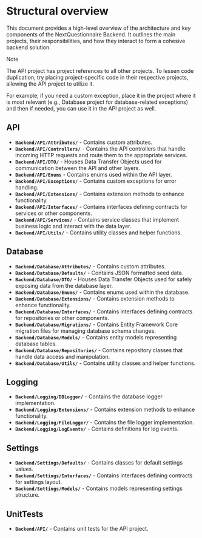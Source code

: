 # Structural overview
This document provides a high-level overview of the architecture and key components of the NextQuestionnaire Backend. It outlines the main projects, their responsibilities, and how they interact to form a cohesive backend solution.

> [!NOTE]
> The API project has project references to all other projects. To lessen code duplication, try placing project-specific code in their respective projects, allowing the API project to utilize it.
>
> For example, if you need a custom exception, place it in the project where it is most relevant (e.g., Database project for database-related exceptions) and then if needed, you can use it in the API project as well.

## API
- **`Backend/API/Attributes/`** - Contains custom attributes.
- **`Backend/API/Controllers/`** - Contains the API controllers that handle incoming HTTP requests and route them to the appropriate services.
- **`Backend/API/DTO/`** - Houses Data Transfer Objects used for communication between the API and other layers.
- **`Backend/API/Enums`** - Contains enums used within the API layer.
- **`Backend/API/Exceptions/`** - Contains custom exceptions for error handling.
- **`Backend/API/Extensions/`** - Contains extension methods to enhance functionality.
- **`Backend/API/Interfaces/`** - Contains interfaces defining contracts for services or other components.
- **`Backend/API/Services/`** - Contains service classes that implement business logic and interact with the data layer.
- **`Backend/API/Utils/`** - Contains utility classes and helper functions.

## Database
- **`Backend/Database/Attributes/`** - Contains custom attributes.
- **`Backend/Database/Defaults/`** - Contains JSON formatted seed data.
- **`Backend/Database/DTO/`** - Houses Data Transfer Objects used for safely exposing data from the database layer.
- **`Backend/Database/Enums/`** - Contains enums used within the database.
- **`Backend/Database/Extensions/`** - Contains extension methods to enhance functionality.
- **`Backend/Database/Interfaces/`** - Contains interfaces defining contracts for repositories or other components.
- **`Backend/Database/Migrations/`** - Contains Entity Framework Core migration files for managing database schema changes.
- **`Backend/Database/Models/`** - Contains entity models representing database tables.
- **`Backend/Database/Repositories/`** - Contains repository classes that handle data access and manipulation.
- **`Backend/Database/Utils/`** - Contains utility classes and helper functions.

## Logging
- **`Backend/Logging/DBLogger/`** - Contains the database logger implementation.
- **`Backend/Logging/Extensions/`** - Contains extension methods to enhance functionality.
- **`Backend/Logging/FileLogger/`** - Contains the file logger implementation.
- **`Backend/Logging/LogEvents/`** - Contains definitions for log events.

## Settings
- **`Backend/Settings/Defaults/`** - Contains classes for default settings values.
- **`Backend/Settings/Interfaces/`** - Contains interfaces defining contracts for settings layout.
- **`Backend/Settings/Models/`** - Contains models representing settings structure.

## UnitTests
- **`Backend/API/`** - Contains unit tests for the API project.